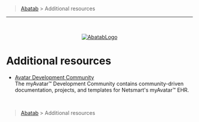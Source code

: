 > [Abatab][AbatabCurrentBranchUrl] > Additional resources

***

<br>
<div align="center">

  [![AbatabLogo][AbatabLogo]][AbatabCurrentBranchUrl]

</div>

# Additional resources

* [Avatar Development Community][AvatarDevelopmentCommunityUrl]  
The myAvatar™ Development Community contains community-driven documentation, projects, and templates for Netsmart's myAvatar™ EHR.

<br>


> [Abatab][AbatabCurrentBranchUrl] > Additional resources

<!-- REFERENCE LINKS -->
[AbatabCurrentBranchUrl]: ../../../README.md
[AbatabLogo]: ../../Logos/RepositoryLogo.png
[AbatabRepositoryUrl]: https://github.com/spectrum-health-systems/Abatab
[AvatarDevelopmentCommunityUrl]: https://github.com/myAvatarDevelopmentCommunityUrl
